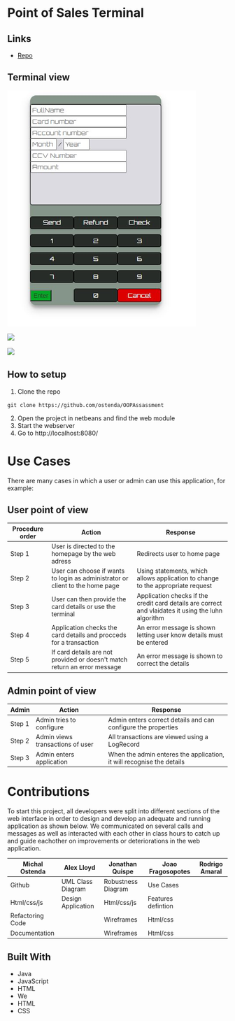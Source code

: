 # Point of Sales Terminal

<p align="center"><project-description></p>

## Links

- [Repo](https://github.com/ostenda/OOPAssassment "Repo")


## Terminal view

![Terminal](/sshots/terminal.jpg "Terminal")

![](/screenshots/2.png)

![](/screenshots/3.png)

## How to setup

1) Clone the repo
```shell
git clone https://github.com/ostenda/OOPAssassment
```
2) Open the project in netbeans and find the web module
3) Start the webserver
4) Go to http://localhost:8080/ 
  
# Use Cases 
There are many cases in which a user or admin can use this application, for example:

## User point of view

| Procedure order | Action | Response|
|------|--------|---------|
| Step 1 | User is directed to the homepage by the web adress | Redirects user to home page | 
| Step 2 | User can choose if wants to login as administrator or client to the home page| Using statements, which allows application to change to the appropriate request |
| Step 3 | User can then provide the card details or use the terminal | Application checks if the credit card details are correct and vlaidates it using the luhn algorithm
| Step 4 |Application checks the card details and procceds for a transaction | An error message is shown letting user know details must be entered|
| Step 5 | If card details are not provided or doesn't match return an error message | An error message is shown to correct the details |

## Admin point of view

|Admin | Action | Response|
|------|--------|---------|
| Step 1 | Admin tries to configure | Admin enters correct details and can configure the properties|
| Step 2 | Admin views transactions of user | All transactions are viewed using a LogRecord |
| Step 3 | Admin enters application | When the admin enteres the application, it will recognise the details |


# Contributions 
To start this project, all developers were split into different sections of the web interface in order to design and develop an adequate and running application as shown below. We communicated on several calls and messages as well as interacted with each other in class hours to catch up and guide eachother on improvements or deteriorations in the web application.

| Michal Ostenda | Alex Lloyd | Jonathan Quispe | Joao Fragosopotes | Rodrigo Amaral |
|-------------|--------------------|-------------|-----------------|-----------------|
| Github | UML Class Diagram  |Robustness Diagram|   Use Cases     |                 |
|Html/css/js| Design Application| Html/css/js |Features defintion|
|Refactoring Code|           | Wireframes    | Html/css|
|Documentation|           | Wireframes    | Html/css|

## Built With

- Java
- JavaScript
- HTML
- We
- HTML
- CSS
